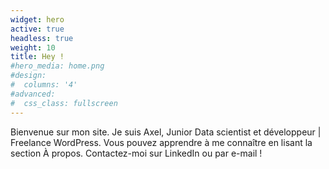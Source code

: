 ```yaml
---
widget: hero
active: true
headless: true
weight: 10
title: Hey !
#hero_media: home.png
#design:
#  columns: '4'
#advanced:
#  css_class: fullscreen
---
```


Bienvenue sur mon site. 
Je suis Axel, Junior Data scientist et développeur | Freelance WordPress. Vous pouvez apprendre à me connaître en lisant la section À propos. Contactez-moi sur LinkedIn ou par e-mail !
